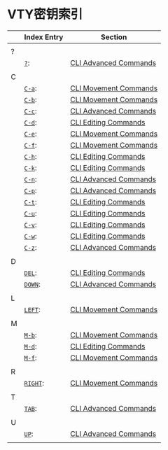 # VTY密钥索引

|      | Index Entry                                                  | Section                                                      |
| ---- | ------------------------------------------------------------ | ------------------------------------------------------------ |
|      |                                                              |                                                              |
| ?    |                                                              |                                                              |
|      | [`?`](https://www.quagga.net/docs/docs-multi/CLI-Advanced-Commands.html#index-_003f): | [CLI Advanced Commands](https://www.quagga.net/docs/docs-multi/CLI-Advanced-Commands.html#CLI-Advanced-Commands) |
|      |                                                              |                                                              |
| C    |                                                              |                                                              |
|      | [`C-a`](https://www.quagga.net/docs/docs-multi/CLI-Movement-Commands.html#index-C_002da): | [CLI Movement Commands](https://www.quagga.net/docs/docs-multi/CLI-Movement-Commands.html#CLI-Movement-Commands) |
|      | [`C-b`](https://www.quagga.net/docs/docs-multi/CLI-Movement-Commands.html#index-C_002db): | [CLI Movement Commands](https://www.quagga.net/docs/docs-multi/CLI-Movement-Commands.html#CLI-Movement-Commands) |
|      | [`C-c`](https://www.quagga.net/docs/docs-multi/CLI-Advanced-Commands.html#index-C_002dc): | [CLI Advanced Commands](https://www.quagga.net/docs/docs-multi/CLI-Advanced-Commands.html#CLI-Advanced-Commands) |
|      | [`C-d`](https://www.quagga.net/docs/docs-multi/CLI-Editing-Commands.html#index-C_002dd): | [CLI Editing Commands](https://www.quagga.net/docs/docs-multi/CLI-Editing-Commands.html#CLI-Editing-Commands) |
|      | [`C-e`](https://www.quagga.net/docs/docs-multi/CLI-Movement-Commands.html#index-C_002de): | [CLI Movement Commands](https://www.quagga.net/docs/docs-multi/CLI-Movement-Commands.html#CLI-Movement-Commands) |
|      | [`C-f`](https://www.quagga.net/docs/docs-multi/CLI-Movement-Commands.html#index-C_002df): | [CLI Movement Commands](https://www.quagga.net/docs/docs-multi/CLI-Movement-Commands.html#CLI-Movement-Commands) |
|      | [`C-h`](https://www.quagga.net/docs/docs-multi/CLI-Editing-Commands.html#index-C_002dh): | [CLI Editing Commands](https://www.quagga.net/docs/docs-multi/CLI-Editing-Commands.html#CLI-Editing-Commands) |
|      | [`C-k`](https://www.quagga.net/docs/docs-multi/CLI-Editing-Commands.html#index-C_002dk): | [CLI Editing Commands](https://www.quagga.net/docs/docs-multi/CLI-Editing-Commands.html#CLI-Editing-Commands) |
|      | [`C-n`](https://www.quagga.net/docs/docs-multi/CLI-Advanced-Commands.html#index-C_002dn): | [CLI Advanced Commands](https://www.quagga.net/docs/docs-multi/CLI-Advanced-Commands.html#CLI-Advanced-Commands) |
|      | [`C-p`](https://www.quagga.net/docs/docs-multi/CLI-Advanced-Commands.html#index-C_002dp): | [CLI Advanced Commands](https://www.quagga.net/docs/docs-multi/CLI-Advanced-Commands.html#CLI-Advanced-Commands) |
|      | [`C-t`](https://www.quagga.net/docs/docs-multi/CLI-Editing-Commands.html#index-C_002dt): | [CLI Editing Commands](https://www.quagga.net/docs/docs-multi/CLI-Editing-Commands.html#CLI-Editing-Commands) |
|      | [`C-u`](https://www.quagga.net/docs/docs-multi/CLI-Editing-Commands.html#index-C_002du): | [CLI Editing Commands](https://www.quagga.net/docs/docs-multi/CLI-Editing-Commands.html#CLI-Editing-Commands) |
|      | [`C-v`](https://www.quagga.net/docs/docs-multi/CLI-Editing-Commands.html#index-C_002dv): | [CLI Editing Commands](https://www.quagga.net/docs/docs-multi/CLI-Editing-Commands.html#CLI-Editing-Commands) |
|      | [`C-w`](https://www.quagga.net/docs/docs-multi/CLI-Editing-Commands.html#index-C_002dw): | [CLI Editing Commands](https://www.quagga.net/docs/docs-multi/CLI-Editing-Commands.html#CLI-Editing-Commands) |
|      | [`C-z`](https://www.quagga.net/docs/docs-multi/CLI-Advanced-Commands.html#index-C_002dz): | [CLI Advanced Commands](https://www.quagga.net/docs/docs-multi/CLI-Advanced-Commands.html#CLI-Advanced-Commands) |
|      |                                                              |                                                              |
| D    |                                                              |                                                              |
|      | [`DEL`](https://www.quagga.net/docs/docs-multi/CLI-Editing-Commands.html#index-DEL): | [CLI Editing Commands](https://www.quagga.net/docs/docs-multi/CLI-Editing-Commands.html#CLI-Editing-Commands) |
|      | [`DOWN`](https://www.quagga.net/docs/docs-multi/CLI-Advanced-Commands.html#index-DOWN): | [CLI Advanced Commands](https://www.quagga.net/docs/docs-multi/CLI-Advanced-Commands.html#CLI-Advanced-Commands) |
|      |                                                              |                                                              |
| L    |                                                              |                                                              |
|      | [`LEFT`](https://www.quagga.net/docs/docs-multi/CLI-Movement-Commands.html#index-LEFT): | [CLI Movement Commands](https://www.quagga.net/docs/docs-multi/CLI-Movement-Commands.html#CLI-Movement-Commands) |
|      |                                                              |                                                              |
| M    |                                                              |                                                              |
|      | [`M-b`](https://www.quagga.net/docs/docs-multi/CLI-Movement-Commands.html#index-M_002db): | [CLI Movement Commands](https://www.quagga.net/docs/docs-multi/CLI-Movement-Commands.html#CLI-Movement-Commands) |
|      | [`M-d`](https://www.quagga.net/docs/docs-multi/CLI-Editing-Commands.html#index-M_002dd): | [CLI Editing Commands](https://www.quagga.net/docs/docs-multi/CLI-Editing-Commands.html#CLI-Editing-Commands) |
|      | [`M-f`](https://www.quagga.net/docs/docs-multi/CLI-Movement-Commands.html#index-M_002df): | [CLI Movement Commands](https://www.quagga.net/docs/docs-multi/CLI-Movement-Commands.html#CLI-Movement-Commands) |
|      |                                                              |                                                              |
| R    |                                                              |                                                              |
|      | [`RIGHT`](https://www.quagga.net/docs/docs-multi/CLI-Movement-Commands.html#index-RIGHT): | [CLI Movement Commands](https://www.quagga.net/docs/docs-multi/CLI-Movement-Commands.html#CLI-Movement-Commands) |
|      |                                                              |                                                              |
| T    |                                                              |                                                              |
|      | [`TAB`](https://www.quagga.net/docs/docs-multi/CLI-Advanced-Commands.html#index-TAB): | [CLI Advanced Commands](https://www.quagga.net/docs/docs-multi/CLI-Advanced-Commands.html#CLI-Advanced-Commands) |
|      |                                                              |                                                              |
| U    |                                                              |                                                              |
|      | [`UP`](https://www.quagga.net/docs/docs-multi/CLI-Advanced-Commands.html#index-UP): | [CLI Advanced Commands](https://www.quagga.net/docs/docs-multi/CLI-Advanced-Commands.html#CLI-Advanced-Commands) |
|      |                                                              |                                                              |